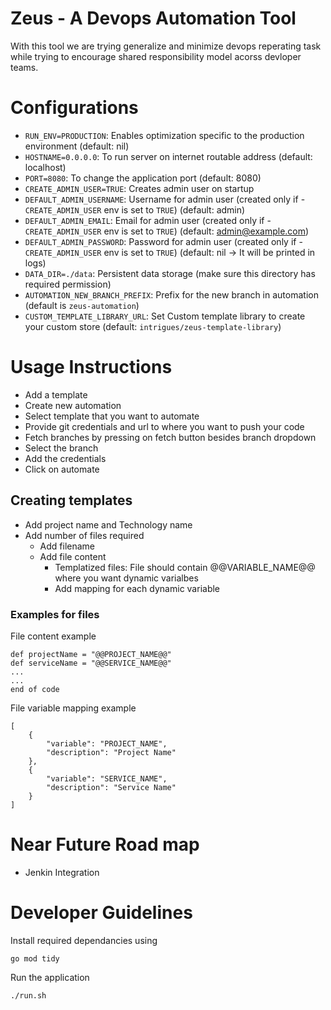 # Zeus - A Devops Automation Tool
With this tool we are trying generalize and minimize devops reperating task while trying to encourage shared responsibility model acorss devloper teams.

# Configurations
- `RUN_ENV=PRODUCTION`: Enables optimization specific to the production environment (default: nil)
- `HOSTNAME=0.0.0.0`: To run server on internet routable address (default: localhost)
- `PORT=8080`: To change the application port (default: 8080)
- `CREATE_ADMIN_USER=TRUE`: Creates admin user on startup
- `DEFAULT_ADMIN_USERNAME`: Username for admin user (created only if - `CREATE_ADMIN_USER` env is set to `TRUE`) (default: admin)
- `DEFAULT_ADMIN_EMAIL`: Email for admin user (created only if - `CREATE_ADMIN_USER` env is set to `TRUE`) (default: admin@example.com)
- `DEFAULT_ADMIN_PASSWORD`: Password for admin user (created only if - `CREATE_ADMIN_USER` env is set to `TRUE`) (default: nil -> It will be printed in logs)
- `DATA_DIR=./data`: Persistent data storage (make sure this directory has required permission)
- `AUTOMATION_NEW_BRANCH_PREFIX`: Prefix for the new branch in automation (default is `zeus-automation`)
- `CUSTOM_TEMPLATE_LIBRARY_URL`: Set Custom template library to create your custom store (default: `intrigues/zeus-template-library`)

# Usage Instructions
- Add a template
- Create new automation
- Select template that you want to automate
- Provide git credentials and url to where you want to push your code
- Fetch branches by pressing on fetch button besides branch dropdown
- Select the branch
- Add the credentials
- Click on automate

## Creating templates
- Add project name and Technology name
- Add number of files required
    - Add filename
    - Add file content
        - Templatized files: File should contain @@VARIABLE_NAME@@ where you want dynamic varialbes
        - Add mapping for each dynamic variable

### Examples for files
File content example
```
def projectName = "@@PROJECT_NAME@@"
def serviceName = "@@SERVICE_NAME@@"
...
...
end of code
```

File variable mapping example
```
[
    {
        "variable": "PROJECT_NAME",
        "description": "Project Name"
    },
    {
        "variable": "SERVICE_NAME",
        "description": "Service Name"
    }
]
```

# Near Future Road map
- Jenkin Integration

# Developer Guidelines
Install required dependancies using
```
go mod tidy
```

Run the application
```
./run.sh
```